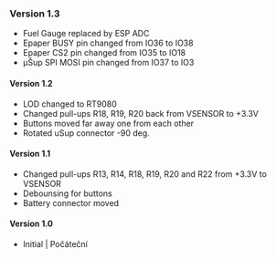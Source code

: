 ### Version 1.3
- Fuel Gauge replaced by ESP ADC
- Epaper BUSY pin changed from IO36 to IO38
- Epaper CS2 pin changed from IO35 to IO18
- µŠup SPI MOSI pin changed from IO37 to IO3
#### Version 1.2
- LOD changed to RT9080
- Changed pull-ups R18, R19, R20 back from VSENSOR to +3.3V
- Buttons moved far away one from each other
- Rotated uSup connector -90 deg.
#### Version 1.1
- Changed pull-ups R13, R14, R18, R19, R20 and R22 from +3.3V to VSENSOR
- Debounsing for buttons
- Battery connector moved
#### Version 1.0
- Initial | Počáteční